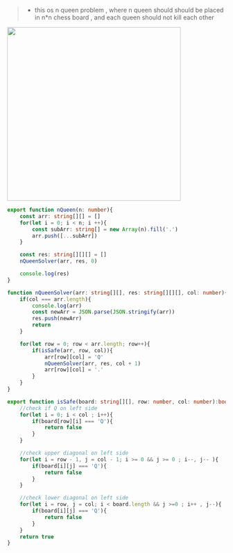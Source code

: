 > -  this os n queen problem , where n queen should should be placed in n*n chess board , and each queen should not kill each other 

<img src="https://github.com/Maniabhishek/Data-Structure-And-Algorithm/assets/31520295/f5c338d0-f0ce-4511-ade3-2e53fcbc1ac8" width="400" height="400"/>


```ts
export function nQueen(n: number){
    const arr: string[][] = []
    for(let i = 0; i < n; i ++){
        const subArr: string[] = new Array(n).fill('.')
        arr.push([...subArr])
    }

    const res: string[][][] = []
    nQueenSolver(arr, res, 0)

    console.log(res)
}

function nQueenSolver(arr: string[][], res: string[][][], col: number){
    if(col === arr.length){
        console.log(arr)
        const newArr = JSON.parse(JSON.stringify(arr))
        res.push(newArr)
        return
    }

    for(let row = 0; row < arr.length; row++){
        if(isSafe(arr, row, col)){
            arr[row][col] = 'Q'
            nQueenSolver(arr, res, col + 1)
            arr[row][col] = '.'
        }
    }
}

export function isSafe(board: string[][], row: number, col: number):boolean{
    //check if Q on left side
    for(let i = 0; i < col ; i++){
        if(board[row][i] === 'Q'){
            return false
        }
    }

    //check upper diagonal on left side
    for(let i = row - 1, j = col - 1; i >= 0 && j >= 0 ; i--, j-- ){
        if(board[i][j] === 'Q'){
            return false
        }
    }

    //check lower diagonal on left side
    for(let i = row, j = col; i < board.length && j >=0 ; i++ , j--){
        if(board[i][j] === 'Q'){
            return false
        }
    }
    return true
}
```
